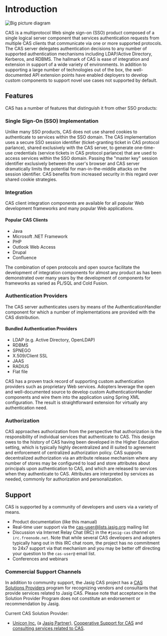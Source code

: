 # Introduction #

![Big picture diagram](media/sso-diagram.png)

CAS is a multiprotocol Web single sign-on (SSO) product composed of a single logical server component that services authentication requests from multiple CAS clients that communicate via one or more supported protocols. The CAS server delegates authentication decisions to any number of supported authentication mechanisms including LDAP/Active Directory, Kerberos, and RDBMS. The hallmark of CAS is ease of integration and extension in support of a wide variety of environments. In addition to supporting a large number of technologies out of the box, the well-documented API extension points have enabled deployers to develop custom components to support novel use cases not supported by default.

## Features ##

CAS has a number of features that distinguish it from other SSO products:

### Single Sign-On (SSO) Implementation ###

Unlike many SSO products, CAS does not use shared cookies to authenticate to services within the SSO domain. The CAS implementation uses a secure SSO session identifier (ticket-granting ticket in CAS protocol parlance), shared exclusively with the CAS server, to generate one-time-use credentials (service tickets in CAS protocol parlance) that are used to access services within the SSO domain. Passing the "master key" session identifier exclusively between the user's browser and CAS server dramatically limits the potential for man-in-the-middle attacks on the session identifier. CAS benefits from increased security in this regard over shared cookie strategies.

### Integration ###

CAS client integration components are available for all popular Web development frameworks and many popular Web applications.

#### Popular CAS Clients ####

* Java
* Microsoft .NET Framework
* PHP
* Outlook Web Access
* Drupal
* Confluence

The combination of open protocols and open source facilitate the development of integration components for almost any product as has been demonstrated over many years by the development of components for frameworks as varied as PL/SQL and Cold Fusion.


### Authentication Providers ###

The CAS server authenticates users by means of the AuthenticationHandler component for which a number of implementations are provided with the CAS distribution.

#### Bundled Authentication Providers ####

* LDAP (e.g. Active Directory, OpenLDAP)
* RDBMS
* SPNEGO
* X.509/Client SSL
* JAAS
* RADIUS
* Flat file

CAS has a proven track record of supporting custom authentication providers such as proprietary Web services. Adopters leverage the open and well-documented source to develop custom AuthenticationHandler components and wire them into the application using Spring XML configuration. The result is straightforward extension for virtually any authentication need.

### Authorization ###

CAS approaches authorization from the perspective that authorization is the responsibility of individual services that authenticate to CAS. This design owes to the history of CAS having been developed in the Higher Education setting, which is typically highly decentralized and ill suited to agreement and enforcement of centralized authorization policy. CAS supports decentralized authorization via an attribute release mechanism where any number of stores may be configured to load and store attributes about principals upon authentication to CAS, and which are released to services when they authenticate to CAS. Attributes are interpreted by services as needed, commonly for authorization and personalization.

## Support ##

CAS is supported by a community of developers and users via a variety of means.

* Product documentation (like this manual)
* Real-time user support via the <cas-user@lists.jasig.org> mailing list
* Discussion via Internet Relay Chat (IRC) in the `#jasig-cas` channel on `irc.freenode.net`. Note that while several CAS developers and adopters typically hang out in this IRC chat room, the project has no commitment to 24x7 support via that mechanism and you may be better off directing your question to the `cas-user@` email list.
* Conferences and webinars

### Commercial Support Channels ###

In addition to community support, the Jasig CAS project has a [CAS Solutions Providers][] program for recognizing vendors and consultants that provide services related to Jasig CAS. Please note that acceptance in the Solution Provider Program does not constitute an endorsement or recommendation by Jasig.

[CAS Solutions Providers]: http://www.jasig.org/cas/support/solutions-providers "Jasig CAS Solutions Providers program page"

Current CAS Solution Provider:

* [Unicon Inc.][] (a [Jasig Partner][]), [Cooperative Support for CAS][] and [consulting services related to CAS][unicon-cas-consulting].

[Unicon Inc.]: http://www.unicon.net/ "Unicon Inc. homepage"
[Jasig Partner]: http://www.jasig.org/jasig-membership-partners "Jasig webpage about Jasig Partner program"
[Cooperative Support for CAS]: http://www.unicon.net/services/cas/support "Unicon Inc. Cooperative Suppport for CAS webpage"
[unicon-cas-consulting]: http://www.unicon.net/services/cas "Unicon Inc. CAS services webpage"





